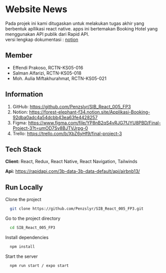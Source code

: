 # Website News

Pada projek ini kami ditugaskan untuk melakukan tugas akhir yang berbentuk apllikasi react native. apps ini bertemakan Booking Hotel yang menggunakan API publik dari Rapid API.  
versi lengkap dokumentasi : [notion](https://forest-elephant-f34.notion.site/Applikasi-Booking-92dba0adc4a54dcbb43ea63fe4428257)

## Member

- Effendi Prakoso, RCTN-KS05-016
- Salman Alfarizi, RCTN-KS05-018
- Moh. Aulia Miftakhurahmat, RCTN-KS05-021

## Information

1. GitHub:
   https://github.com/Penzslyr/SIB_React_005_FP3
2. Notion:
   https://forest-elephant-f34.notion.site/Applikasi-Booking-92dba0adc4a54dcbb43ea63fe4428257
3. Figma:
   https://www.figma.com/file/YP8nB2qS4vRJG7fJYU8PBD/Final-Project-3?t=umOD7Sv8BJTVJrpg-0
4. Trello:
   https://trello.com/b/XbZ6yHf9/final-project-3

## Tech Stack

**Client:** React, Redux, React Native, React Navigation, Tailwinds

**Api:** https://rapidapi.com/3b-data-3b-data-default/api/airbnb13/

## Run Locally

Clone the project

```bash
  git clone https://github.com/Penzslyr/SIB_React_005_FP3.git
```

Go to the project directory

```bash
  cd SIB_React_005_FP3
```

Install dependencies

```bash
  npm install
```

Start the server

```bash
  npm run start / expo start
```
